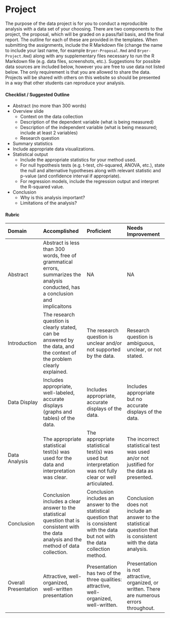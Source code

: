 Project
================

The purpose of the data project is for you to conduct a reproducible
analysis with a data set of your choosing. There are two components to
the project, the proposal, which will be graded on a pass/fail basis,
and the final report. The outline for each of these are provided in the
templates. When submitting the assignments, include the R Markdown file
(change the name to include your last name, for example
`Bryer-Proposal.Rmd` and `Bryer-Project.Rmd`) along with any
supplementary files necessary to run the R Markdown file (e.g. data
files, screenshots, etc.). Suggestions for possible data sources are
included below, however you are free to use data not listed below. The
only requirement is that you are allowed to share the data. Projects
will be shared with others on this website so should be presented in a
way that other students can reproduce your analysis.

#### Checklist / Suggested Outline

-   Abstract (no more than 300 words)
-   Overview slide
    -   Context on the data collection
    -   Description of the dependent variable (what is being measured)
    -   Description of the independent variable (what is being measured;
        include at least 2 variables)
    -   Research question
-   Summary statistics
-   Include appropriate data visualizations.
-   Statistical output
    -   Include the appropriate statistics for your method used.
    -   For null hypothesis tests (e.g. t-test, chi-squared, ANOVA,
        etc.), state the null and alternative hypotheses along with
        relevant statistic and p-value (and confidence interval if
        appropriate).
    -   For regression models, include the regression output and
        interpret the R-squared value.
-   Conclusion
    -   Why is this analysis important?
    -   Limitations of the analysis?

#### Rubric

| Domain               | Accomplished                                                                                                                                | Proficient                                                                                                                          | Needs Improvement                                                                                            |
|:---------------------|:--------------------------------------------------------------------------------------------------------------------------------------------|:------------------------------------------------------------------------------------------------------------------------------------|:-------------------------------------------------------------------------------------------------------------|
| Abstract             | Abstract is less than 300 words, free of grammatical errors, summarizes the analysis conducted, has a conclusion and implicaitons           | NA                                                                                                                                  | NA                                                                                                           |
| Introduction         | The research question is clearly stated, can be answered by the data, and the context of the problem clearly explained.                     | The research question is unclear and/or not supported by the data.                                                                  | Research question is ambiguous, unclear, or not stated.                                                      |
| Data Display         | Includes appropriate, well-labeled, accurate displays (graphs and tables) of the data.                                                      | Includes appropriate, accurate displays of the data.                                                                                | Includes appropriate but no accurate displays of the data.                                                   |
| Data Analysis        | The appropriate statistical test(s) was used for the data and interpretation was clear.                                                     | The appropriate statistical test(s) was used but interpretation was not fully clear or well articulated.                            | The incorrect statistical test was used an/or not justified for the data as presented.                       |
| Conclusion           | Conclusion includes a clear answer to the statistical question that is consistent with the data analysis and the method of data collection. | Conclusion includes an answer to the statistical question that is consistent with the data but not with the data collection method. | Conclusion does not include an answer to the statistical question that is consistent with the data analysis. |
| Overall Presentation | Attractive, well-organized, well-written presentation                                                                                       | Presentation has two of the three qualities: attractive, well-organized, well-written.                                              | Presentation is not attractive, organized, or written. There are numerous errors throughout.                 |
